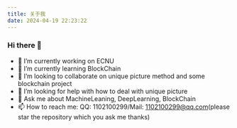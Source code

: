 ```yaml
---
title: 关于我
date: 2024-04-19 22:23:22
---
```

### Hi there 👋

- 🔭 I’m currently working on ECNU
- 🌱 I’m currently learning BlockChain
- 👯 I’m looking to collaborate on unique picture method and some blockchain project
- 🤔 I’m looking for help with how to deal with unique picture
- 💬 Ask me about MachineLeaning, DeepLearning, BlockChain
- 📫 How to reach me: QQ: 1102100299/Mail: 1102100299@qq.com(please star the repository which you ask me thanks)

